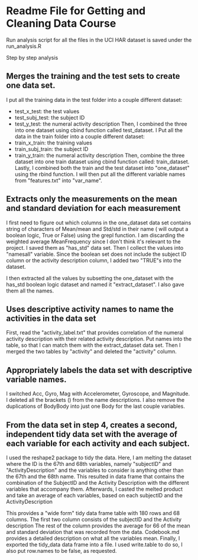 # Readme File for Getting and Cleaning Data Course

Run analysis script for all the files in the UCI HAR dataset is saved under the run_analysis.R

Step by step analysis

## Merges the training and the test sets to create one data set.
I put all the training data in the test folder into a couple different dataset:
* test_x_test: the test values
* test_subj_test: the subject ID 
* test_y_test: the numeral activity description
Then, I combined the three into one dataset using cbind function called test_dataset. 
I Put all the data in the train folder into a couple different dataset:
* train_x_train: the training values
* train_subj_train: the subject ID
* train_y_train: the numeral activity description
Then, combine the three dataset into one train dataset using cbind function called: train_dataset. Lastly, I combined both the train and the test dataset into "one_dataset" using the rbind function. 
I will then put all the different variable names from "features.txt" into "var_name". 

## Extracts only the measurements on the mean and standard deviation for each measurement

I first need to figure out which columns in the one_dataset data set contains string of characters of Mean/mean and Std/std in their name ( will output a boolean logic, True or False) using the grepl function. I am discarding the weighted average MeanFrequency since I don't think it's relevant to the project. I saved them as "has_std" data set. Then I collect the values into "namesall" variable. Since the boolean set does not include the subject ID column or the activity description column, I added two "TRUE"s into the dataset. 

I then extracted all the values by subsetting the one_dataset with the has_std boolean logic dataset and named it "extract_dataset". I also gave them all the names.

## Uses descriptive activity names to name the activities in the data set
First, read the "activity_label.txt" that provides correlation of the numeral activity description with their related activity description. Put names into the table, so that I can match them with the extract_dataset data set. Then I merged the two tables by "activity" and deleted the "activity" column. 

## Appropriately labels the data set with descriptive variable names. 
I switched Acc, Gyro, Mag with Accelerometer, Gyroscope, and Magnitude. I deleted all the brackets () from the name descriptions. I also remove the duplications of BodyBody into just one Body for the last couple variables. 

## From the data set in step 4, creates a second, independent tidy data set with the average of each variable for each activity and each subject.

I used the reshape2 package to tidy the data. Here, I am melting the dataset where the ID is the 67th and 68th variables, namely "subjectID" and "ActivityDescription" and the variables to consider is anything other than the 67th and the 68th name. This resulted in data frame that contains the combination of the SubjectID and the Activity Description with the different variables that accompany them. Afterwards, I casted the melted product and take an average of each variables, based on each subjectID and the ActivityDescription

This provides a "wide form" tidy data frame table with 180 rows and 68 columns. The first two column consists of the subjectID and the Activity description The rest of the column provides the average for 66 of the mean and standard deviation that was recorded from the data. Codebook.md provides a detailed description on what all the variables mean. Finally, I exported the tidy_data data frame into a file. I used write.table to do so, I also put row.names to be false, as requested. 






